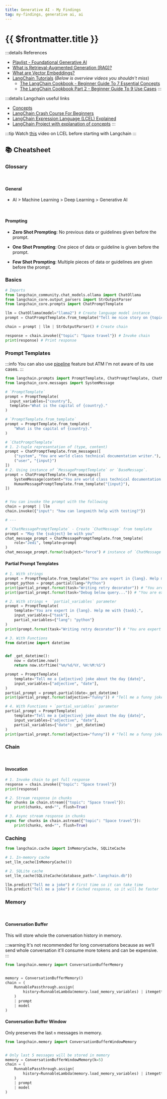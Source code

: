 ```yaml
---
title: Generative AI - My Findings
tag: my-findings, generative ai, ai
---
```


# {{ $frontmatter.title }}

:::details References

- [Playlist - Foundational Generative AI](https://www.youtube.com/playlist?list=PLmQAMKHKeLZ-iTT-E2kK9uePrJ1Xua9VL)
- [What is Retrieval-Augmented Generation (RAG)?](https://www.youtube.com/watch?v=T-D1OfcDW1M)
- [What are Vector Embeddings?](https://www.youtube.com/watch?v=1EookJWbvQM)
- [LangChain Tutorials](https://www.youtube.com/playlist?list=PLqZXAkvF1bPNQER9mLmDbntNfSpzdDIU5) (_Below is overview videos you shouldn't miss_)
  - [The LangChain Cookbook - Beginner Guide To 7 Essential Concepts](https://www.youtube.com/watch?v=2xxziIWmaSA)
  - [The LangChain Cookbook Part 2 - Beginner Guide To 9 Use Cases](https://www.youtube.com/watch?v=vGP4pQdCocw)
:::

:::details Langchain useful links

- [Concepts](https://python.langchain.com/docs/modules/model_io/concepts)
- [LangChain Crash Course For Beginners](https://www.youtube.com/watch?v=nAmC7SoVLd8)
- [LangChain Expression Language (LCEL) Explained](https://www.youtube.com/watch?v=O0dUOtOIrfs)
- [LangChain Project with explanation of concepts](https://www.youtube.com/watch?v=MoqgmWV1fm8&t=3534s)
:::

:::tip
Watch [this](https://www.youtube.com/watch?v=O0dUOtOIrfs) video on LCEL before starting with Langchain
:::

## 📚 Cheatsheet

### Glossary

<br>

#### General

- AI > Machine Learning > Deep Learning > Generative AI

<br>

#### Prompting

- **Zero Shot Prompting**: No previous data or guidelines given before the prompt.

- **One Shot Prompting**: One piece of data or guideline is given before the prompt.

- **Few Shot Prompting**: Multiple pieces of data or guidelines are given before the prompt.

### Basics

```py
# Imports
from langchain_community.chat_models.ollama import ChatOllama
from langchain_core.output_parsers import StrOutputParser
from langchain_core.prompts import ChatPromptTemplate

llm = ChatOllama(model="llama2") # Create language model instance
prompt = ChatPromptTemplate.from_template("Tell me nice story on {topic}") # Create prompt template

chain = prompt | llm | StrOutputParser() # Create chain

response = chain.invoke({"topic": "Space travel"}) # Invoke chain
print(response) # Print response
```

### Prompt Templates

:::info
You can also use [pipeline](https://python.langchain.com/docs/modules/model_io/prompts/pipeline) feature but ATM I'm not aware of its use cases.
:::

```py
from langchain.prompts import PromptTemplate, ChatPromptTemplate, ChatMessagePromptTemplate
from langchain_core.messages import SystemMessage

# `PromptTemplate`
prompt = PromptTemplate(
  input_variables=["country"],
  template="What is the capital of {country}."
)

# `PromptTemplate.from_template`
prompt = PromptTemplate.from_template(
    "What is the capital of {country}."
)

# `ChatPromptTemplate`
# 1. 2-tuple representation of (type, content)
prompt = ChatPromptTemplate.from_messages([
    ("system", "You are world class technical documentation writer."),
    ("user", "{input}")
])
# 2. Using instance of `MessagePromptTemplate` or `BaseMessage`.
prompt = ChatPromptTemplate.from_messages([
    SystemMessage(content="You are world class technical documentation writer."),
    HumanMessagePromptTemplate.from_template("{input}"),
])


# You can invoke the prompt with the following
chain = prompt | llm
chain.invoke({"input": "how can langsmith help with testing?"})

# ---

# `ChatMessagePromptTemplate` - Create `ChatMessage` from template
prompt = "May the {subject} be with you"
chat_message_prompt = ChatMessagePromptTemplate.from_template(
    role="Jedi", template=prompt
)
chat_message_prompt.format(subject="force") # instance of `ChatMessage`
```

#### Partial Prompt Templates

```py
# 1. With strings
prompt = PromptTemplate.from_template("You are expert in {lang}. Help me with {task}.")
prompt_python = prompt.partial(lang="Python")
print(partial_prompt.format(task="Writing retry decorator")) # "You are expert in Python. Help me with Writing retry decorator."
print(partial_prompt.format(task="Debug below query...")) # "You are expert in Python. Help me with Debug below query..."

# 2. With strings +  `partial_variables` parameter
prompt = PromptTemplate(
    template="You are expert in {lang}. Help me with {task}.",
    input_variables=["task"],
    partial_variables={"lang": "python"}
)
print(prompt.format(task="Writing retry decorator")) # "You are expert in Python. Help me with Writing retry decorator."

# 3. With Functions
from datetime import datetime


def _get_datetime():
    now = datetime.now()
    return now.strftime("%m/%d/%Y, %H:%M:%S")

prompt = PromptTemplate(
    template="Tell me a {adjective} joke about the day {date}",
    input_variables=["adjective", "date"],
)
partial_prompt = prompt.partial(date=_get_datetime)
print(partial_prompt.format(adjective="funny")) # "Tell me a funny joke about the day 10/12/2021, 14:30:00"

# 4. With Functions + `partial_variables` parameter
partial_prompt = PromptTemplate(
    template="Tell me a {adjective} joke about the day {date}",
    input_variables=["adjective", "date"],
    partial_variables={"date": _get_datetime}
)
print(partial_prompt.format(adjective="funny")) # "Tell me a funny joke about the day 10/12/2021, 14:30:00"
```

### Chain

<br>

#### Invocation

```py
# 1. Invoke chain to get full response
response = chain.invoke({"topic": "Space travel"})
print(response)

# 2. Stream response in chunks
for chunks in chain.stream({"topic": "Space travel"}):
    print(chunks, end="", flush=True)

# 3. Async stream response in chunks
async for chunks in chain.astream({"topic": "Space travel"}):
    print(chunks, end="", flush=True)
```

### Caching

```py
from langchain.cache import InMemoryCache, SQLiteCache

# 1. In-memory cache
set_llm_cache(InMemoryCache())

# 2. SQLite cache
set_llm_cache(SQLiteCache(database_path=".langchain.db"))

llm.predict("Tell me a joke") # First time so it can take time
llm.predict("Tell me a joke") # Cached response, so it will be faster
```

### Memory

<br>

#### Conversation Buffer

This will store whole the conversation history in memory.

:::warning
It's not recommended for long conversations because as we'll send whole conversation it'll consume more tokens and can be expensive.
:::

```py
from langchain.memory import ConversationBufferMemory


memory = ConversationBufferMemory()
chain = (
    RunnablePassthrough.assign(
        history=RunnableLambda(memory.load_memory_variables) | itemgetter("history")
    )
    | prompt
    | model
)
```

#### Conversation Buffer Window

Only preserves the last `n` messages in memory.

```py
from langchain.memory import ConversationBufferWindowMemory


# Only last 5 messages will be stored in memory
memory = ConversationBufferWindowMemory(k=5)
chain = (
    RunnablePassthrough.assign(
        history=RunnableLambda(memory.load_memory_variables) | itemgetter("history")
    )
    | prompt
    | model
)
```
